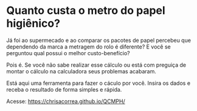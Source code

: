 # Quanto custa o metro do papel higiênico?

Já foi ao supermecado e ao comparar os pacotes de papel percebeu que dependendo da marca a metragem do rolo é diferente? E você se perguntou qual possui o melhor custo-benefício?

Pois é. Se você não sabe realizar esse cálculo ou está com preguiça de montar o cálculo na calculadora seus problemas acabaram.

Está aqui uma ferramenta para fazer o cáculo por você.
Insira os dados e receba o resultado de forma simples e rápida.

Acesse: https://chrisacorrea.github.io/QCMPH/
